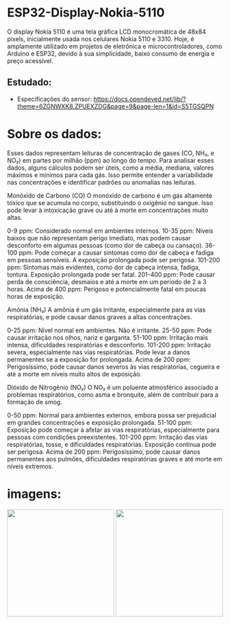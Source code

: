 # ESP32-Display-Nokia-5110
O display Nokia 5110 é uma tela gráfica LCD monocromática de 48x84 pixels, inicialmente usada nos celulares Nokia 5110 e 3310. Hoje, é amplamente utilizado em projetos de eletrônica e microcontroladores, como Arduino e ESP32, devido à sua simplicidade, baixo consumo de energia e preço acessível.

## Estudado:
- Especificações do sensor: https://docs.opendeved.net/lib/?theme=6ZGNWXK8.ZPUEXZDG&page=9&page-len=1&id=S5TGSQPN
  
# Sobre os dados:
Esses dados representam leituras de concentração de gases (CO, NH₃, e NO₂) em partes por milhão (ppm) ao longo do tempo. Para analisar esses dados, alguns cálculos podem ser úteis, como a média, mediana, valores máximos e mínimos para cada gás. Isso permite entender a variabilidade nas concentrações e identificar padrões ou anomalias nas leituras.

Monóxido de Carbono (CO)
O monóxido de carbono é um gás altamente tóxico que se acumula no corpo, substituindo o oxigênio no sangue. Isso pode levar à intoxicação grave ou até à morte em concentrações muito altas.

0-9 ppm: Considerado normal em ambientes internos.
10-35 ppm: Níveis baixos que não representam perigo imediato, mas podem causar desconforto em algumas pessoas (como dor de cabeça ou cansaço).
36-100 ppm: Pode começar a causar sintomas como dor de cabeça e fadiga em pessoas sensíveis. A exposição prolongada pode ser perigosa.
101-200 ppm: Sintomas mais evidentes, como dor de cabeça intensa, fadiga, tontura. Exposição prolongada pode ser fatal.
201-400 ppm: Pode causar perda de consciência, desmaios e até a morte em um período de 2 a 3 horas.
Acima de 400 ppm: Perigoso e potencialmente fatal em poucas horas de exposição.

Amônia (NH₃)
A amônia é um gás irritante, especialmente para as vias respiratórias, e pode causar danos graves a altas concentrações.

0-25 ppm: Nível normal em ambientes. Não é irritante.
25-50 ppm: Pode causar irritação nos olhos, nariz e garganta.
51-100 ppm: Irritação mais intensa, dificuldades respiratórias e desconforto.
101-200 ppm: Irritação severa, especialmente nas vias respiratórias. Pode levar a danos permanentes se a exposição for prolongada.
Acima de 200 ppm: Perigosíssimo, pode causar danos severos às vias respiratórias, cegueira e até a morte em níveis muito altos de exposição.

Dióxido de Nitrogênio (NO₂)
O NO₂ é um poluente atmosférico associado a problemas respiratórios, como asma e bronquite, além de contribuir para a formação de smog.

0-50 ppm: Normal para ambientes externos, embora possa ser prejudicial em grandes concentrações e exposição prolongada.
51-100 ppm: Exposição pode começar a afetar as vias respiratórias, especialmente para pessoas com condições preexistentes.
101-200 ppm: Irritação das vias respiratórias, tosse, e dificuldades respiratórias. Exposição contínua pode ser perigosa.
Acima de 200 ppm: Perigosíssimo, pode causar danos permanentes aos pulmões, dificuldades respiratórias graves e até morte em níveis extremos.

# imagens:
<img src="https://github.com/user-attachments/assets/ff1ebda8-8df9-4977-9c69-c1b51a15754a" width="250"/>
<img src="https://github.com/user-attachments/assets/03d3bb92-260f-4db1-a881-e6fda6d06530" width="250"/>

